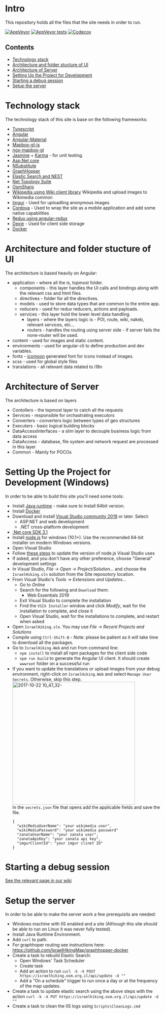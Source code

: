 # Intro
This repository holds all the files that the site needs in order to run.

[![AppVeyor](https://img.shields.io/appveyor/ci/IsraelHikingHost/site/master.svg)](https://ci.appveyor.com/project/IsraelHikingHost/site)
[![AppVeyor tests](https://img.shields.io/appveyor/tests/IsraelHikingHost/site/master.svg)](https://ci.appveyor.com/project/IsraelHikingHost/site/build/tests)
[![Codecov](https://img.shields.io/codecov/c/github/israelhikingmap/site/master.svg)](https://codecov.io/gh/IsraelHikingMap/Site/list/master/)

## Contents
* [Technology stack](#technology-stack)
* [Architecture and folder stucture of UI](#architecture-and-folder-stucture-of-ui)
* [Architecture of Server](#architecture-of-server)
* [Setting Up the Project for Development](#setting-up-the-project-for-development)
* [Starting a debug session](#starting-a-debug-session)
* [Setup the server](#setup-the-server)

# Technology stack
The technology stack of this site is base on the following frameworks:
* [Typescript](http://www.typescriptlang.org/)
* [Angular](https://angular.io/)
* [Angular-Material](https://material.angular.io/)
* [Mapbox-gl-js](https://docs.mapbox.com/mapbox-gl-js/api/)
* [ngx-mapbox-gl](https://wykks.github.io/ngx-mapbox-gl/)
* [Jasmine](http://jasmine.github.io/) + [Karma](https://karma-runner.github.io/) - for unit testing.
* [Asp.Net core](https://docs.microsoft.com/en-us/aspnet/core/)
* [NSubstitute](http://nsubstitute.github.io/)
* [GraphHopper](https://graphhopper.com/)
* [Elastic Search and NEST](https://www.elastic.co/)
* [Net Topology Suite](https://github.com/NetTopologySuite/NetTopologySuite)
* [OsmSharp](http://www.osmsharp.com/)
* [Wikipedia using Wiki client library](https://github.com/CXuesong/WikiClientLibrary) Wikipedia and upload images to Wikimedia common
* [Imgur](https://imgur.com/) - Used for uploadling anonymous images
* [Cordova](https://cordova.apache.org/) - Used to wrap the site as a mobile application and add some native capabilities
* [Redux using angular-redux](https://github.com/angular-redux/platform)
* [Dexie](https://dexie.org/) - Used for client side storage
* [Docker](https://www.docker.com/)

# Architecture and folder stucture of UI
The architecture is based heavily on Angular:
* application - where all the is, topmost folder.
  * components - this layer handles the UI calls and bindings along with the relevant css and html files.
  * directives - folder for all the directives.
  * models - used to store data types that are common to the entire app.
  * reducers - used for redux reducers, actions and payloads.
  * services - this layer hold the lower level data handling.
    * layers - where the layers logic is - POI, route, wiki, nakeb, relevant services, etc...
    * routers - handles the routing using server side - if server fails the none-router will be used.
* content - used for images and static content.
* environments - used for angular-cli to define production and dev variables.
* fonts - [icomoon](https://icomoon.io/app/) generated font for icons instead of images.
* scss - used for global style files
* translations - all relevant data related to i18n
 
# Architecture of Server
The architecture is based on layers
* Contollers - the topmost layer to catch all the requests
* Services - responsible for orchastrating executors
* Converters - converters logic between types of geo structures
* Executers - basic logical building blocks
* DataAccessInterfaces - a slim layer to decouple business logic from data access
* DataAccess - database, file system and network request are processed in this layer
* Common - Mainly for POCOs

# Setting Up the Project for Development (Windows)
In order to be able to build this site you'll need some tools:
* Install [Java runtime](https://java.com/en/download/) - make sure to install 64bit version.
* Install [Docker](https://www.docker.com/products/docker-desktop)
* Download and install [Visual Studio community 2019](https://www.visualstudio.com/downloads) or later. Select:
  * ASP.NET and web development
  * .NET cross-platform development
* [.Net core SDK 3.1 ](https://www.microsoft.com/net/download/core)
* Install [node.js](https://nodejs.org/en/) for windows (10.1+). Use the recommended 64-bit installer on modern Windows versions.
* Open Visual Studio
* Follow [these steps](https://stackoverflow.com/a/43850262/368683) to update the version of node.js Visual Studio uses
* If asked, and you don't have any other preference, choose "General" development settings
* In Visual Studio, _File &rarr; Open &rarr; Project/Solution..._ and choose the `IsraelHiking.sln` solution from the Site reposotory location.
* From Visual Studio's _Tools &rarr; Extensions and Updates..._ 
  * Go to _Online_
  * Search for the following and `Download` them: 
    * Web Essentials 2019
  * Exit Visual Studio to complete the installation
  * Find the `VSIX Installer` window and click _Modify_, wait for the installation to complete, and close it
  * Open Visual Studio, wait for the installations to complete, and restart when asked
* Open `IsraelHiking.sln`. You may use _File &rarr; Recent Projects and Solutions_
* Compile using `Ctrl-Shift-B` - Note: please be patient as it will take time to download all the packages.
* Go to `IsraelHiking.Web` and run from command line: 
  * `npm install` to install all npm packages for the client side code
  * `npm run build` to generate the Angular UI client. It should create `wwwroot` folder on a successful run
* If you want to update the translations or upload images from your debug environment, right-click on `IsraelHiking.Web` and select `Manage User Secrets`. Otherwise, skip this step.    
  <img width="397" alt="2017-10-22 10_47_32-" src="https://user-images.githubusercontent.com/1304610/31860867-3b283092-b72a-11e7-8119-fe04ecd13852.png">    
  In the `secrets.json` file that opens add the applicable fields and save the file.
  ```
  {
    "wikiMediaUserName": "your wikimedia user",
    "wikiMediaPassword": "your wikimedia password"
    "zanataUserName": "your zanata user",
    "zanataApiKey": "your zanata api key",
    "imgurClientId": "your imgur clinet ID"
  }
  ```

# Starting a debug session
[See the relevant page in our wiki](https://github.com/IsraelHikingMap/Site/wiki/Debug-Environment-Setup)

# Setup the server
In order to be able to make the server work a few prerequisits are needed:
* Windows machine with IIS enabled and a site (Although this site should be able to run on Linux it was never fully tested).
* Install Java Runtime Environment.
* Add `curl` to path.
* For graphhoper routing see instructions here: https://github.com/IsraelHikingMap/graphhopper-docker
* Create a task to rebuild Elastic Search:
  * Open Windows' Task Scheduler
  * Create task
  * Add an action to run `curl -k -X POST https://israelhiking.osm.org.il/api/update -d ""`
  * Add a "On a schedule" trigger to run once a day or at the frequency of the map updates.
* Create a task to update elastic search using the above steps with the action `curl -k -X PUT https://israelhiking.osm.org.il/api/update -d ""`
* Create a task to clean the IIS logs using `Scripts\CleanLogs.cmd`
